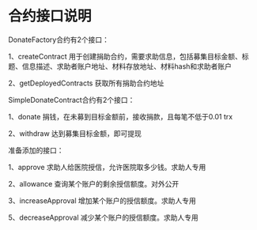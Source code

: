 # 合约接口说明

DonateFactory合约有2个接口：

1、createContract 用于创建捐助合约，需要求助信息，包括募集目标金额、标题、信息描述、求助者账户地址、材料存放地址、材料hash和求助者账户

2、getDeployedContracts 获取所有捐助合约地址


SimpleDonateContract合约有2个接口：

1、donate 捐钱，在未募到目标金额前，接收捐款，且每笔不低于0.01 trx

2、withdraw  达到募集目标金额，即可提现

准备添加的接口：

1、approve 求助人给医院授信，允许医院取多少钱。求助人专用

2、allowance 查询某个账户的剩余授信额度。对外公开

3、increaseApproval 增加某个账户的授信额度。求助人专用

5、decreaseApproval 减少某个账户的授信额度。求助人专用